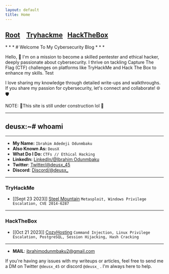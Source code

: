 ```yaml
---
layout: default
title: Home
---
```

<h2 class="mume-header" id="mainindexhtml-nbspnbsp-contactcontacthtml"><a href="./index.html">Root</a>&#xA0;&#xA0;&#xA0; <a href="/Posts/THM/index.html">Tryhackme</a>&#xA0;&#xA0;&#xA0;<a href="/Posts/HTB/index.html">HackTheBox</a>&#xA0;&#xA0;&#xA0;</h2>
<script src="https://tryhackme.com/badge/1528520"></script>
* * *
# Welcome To My Cybersecurity Blog
* * *

Hello, 👋 I'm on a mission to become a skilled pentester and ethical hacker, deeply passionate about cybersecurity. I thrive on tackling Capture The Flag (CTF) challenges on platforms like TryHackMe and Hack The Box to enhance my skills. Test

I love sharing my knowledge through detailed write-ups and walkthroughs. If you share my passion for cybersecurity, let's connect and collaborate! 🌐🛡️

NOTE: 🚧This site is still under construction lol 🚧
* * *
## deusx:~# whoami
* * *

- **My Name:** `Ibrahim Adedeji Odunmbaku`
- **Also Known As:** `DeusX`
- **What Do I Do:** `CTFs // Ethical Hacking`
- **LinkedIn:** [LinkedIn/@Ibrahim Odunmbaku](https://www.linkedin.com/in/ibrahim-odunmbaku-8639a811b/)
- **Twitter**: [Twitter/@deusx_45](https://twitter.com/deusx_45)
- **Discord**: [Discord/@deusx_](https://discord.com/channels/@deusx_)

* * *

### **TryHackMe**
- [[Sept 23 2023]] [Steel Mountain](https://deusx7.github.io/Posts/THM/Writeups/Steel_Mountain/Steel_Mountain.html) `Metasploit, Windows Privilege Escalation, CVE 2014-6287`

* * *

### **HackTheBox**
- [[Oct 21 2023]] [CozyHosting](https://deusx7.github.io/Posts/HTB/Writeups/CozyHosting/CozyHosting.html) `Command Injection, Linux Privilege Escalation, PostgreSQL, Session Hijacking, Hash Cracking`

* * *

- **MAIL**: ibrahimodunmbaku2@gmail.com

If you're having any issues with my writeups or articles, feel free to send me a DM on Twitter `@deusx_45` or discord `@deusx_` . I'm always here to help.
